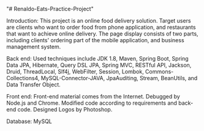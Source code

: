 "# Renaldo-Eats-Practice-Project" 

Introduction: This project is an online food delivery solution. Target users are clients who want to order food from phone application, and restaurants that want to achieve online delivery. The page display consists of two parts, including clients' ordering part of the mobile application, and business management system.

Back end: Used techniques include JDK 1.8, Maven, Spring Boot, Spring Data JPA, Hibernate, Query DSL JPA, Spring MVC, RESTful API, Jackson, Druid, ThreadLocal, Slf4j, WebFilter, Session, Lombok, Commons-Collections4, MySQL-Connector-JAVA, JpaAuditing, Stream, BeanUtils, and Data Transfer Object.

Front end: Front-end material comes from the Internet. Debugged by Node.js and Chrome. Modified code according to requirements and back-end code. Designed Logos by Photoshop.

Database: MySQL
